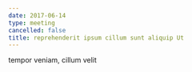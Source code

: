 ```yaml
---
date: 2017-06-14
type: meeting
cancelled: false
title: reprehenderit ipsum cillum sunt aliquip Ut
---
```

tempor veniam, cillum velit